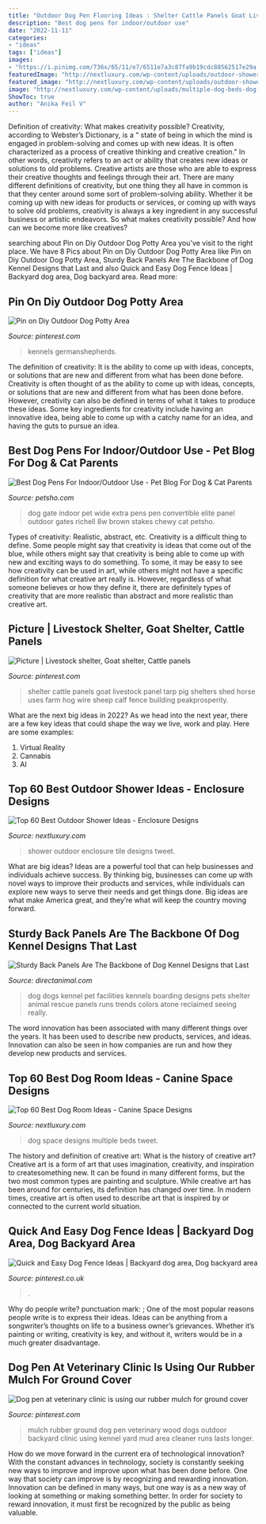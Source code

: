 ```yaml
---
title: "Outdoor Dog Pen Flooring Ideas : Shelter Cattle Panels Goat Livestock Panel Tarp Pig Shelters Shed Horse Uses Farm Hog Wire Sheep Calf Fence Building Peakprosperity"
description: "Best dog pens for indoor/outdoor use"
date: "2022-11-11"
categories:
- "ideas"
tags: ["ideas"]
images:
- "https://i.pinimg.com/736x/65/11/e7/6511e7a3c87fa9b19cdc88562517e29a.jpg"
featuredImage: "http://nextluxury.com/wp-content/uploads/outdoor-shower-tile-ideas.jpg"
featured_image: "http://nextluxury.com/wp-content/uploads/outdoor-shower-tile-ideas.jpg"
image: "http://nextluxury.com/wp-content/uploads/multiple-dog-beds-dog-room-ideas.jpg"
ShowToc: true
author: "Anika Feil V"
---
```



Definition of creativity: What makes creativity possible?
Creativity, according to Webster’s Dictionary, is a “ state of being in which the mind is engaged in problem-solving and comes up with new ideas. It is often characterized as a process of creative thinking and creative creation.” In other words, creativity refers to an act or ability that creates new ideas or solutions to old problems. Creative artists are those who are able to express their creative thoughts and feelings through their art.
There are many different definitions of creativity, but one thing they all have in common is that they center around some sort of problem-solving ability. Whether it be coming up with new ideas for products or services, or coming up with ways to solve old problems, creativity is always a key ingredient in any successful business or artistic endeavors. So what makes creativity possible? And how can we become more like creatives?

	

		
searching about Pin on Diy Outdoor Dog Potty Area you've visit to the right place. We have 8 Pics about Pin on Diy Outdoor Dog Potty Area like Pin on Diy Outdoor Dog Potty Area, Sturdy Back Panels Are The Backbone of Dog Kennel Designs that Last and also Quick and Easy Dog Fence Ideas | Backyard dog area, Dog backyard area. Read more:
		
    
## Pin On Diy Outdoor Dog Potty Area

<img loading=lazy src="https://i.pinimg.com/736x/f8/d7/12/f8d7126e733cb857f4d50074974a2bdc.jpg" onerror="this.onerror=null;this.src='https://tse4.mm.bing.net/th?id=OIP.k1b_Dg2ISPLR9s3imYMdkQHaE8&amp;pid=15.1';" alt="Pin on Diy Outdoor Dog Potty Area">

_Source: pinterest.com_

>kennels germanshepherds. 

	

The definition of creativity: It is the ability to come up with ideas, concepts, or solutions that are new and different from what has been done before.
Creativity is often thought of as the ability to come up with ideas, concepts, or solutions that are new and different from what has been done before. However, creativity can also be defined in terms of what it takes to produce these ideas. Some key ingredients for creativity include having an innovative idea, being able to come up with a catchy name for an idea, and having the guts to pursue an idea.

    
## Best Dog Pens For Indoor/Outdoor Use - Pet Blog For Dog &amp; Cat Parents

<img loading=lazy src="http://www.petsho.com/wp-content/uploads/2016/10/best-indoor-dog-pen.jpg" onerror="this.onerror=null;this.src='https://tse3.mm.bing.net/th?id=OIP.tPcrZAzQUftBlokTnlTm8QHaFK&amp;pid=15.1';" alt="Best Dog Pens For Indoor/Outdoor Use - Pet Blog For Dog &amp; Cat Parents">

_Source: petsho.com_

>dog gate indoor pet wide extra pens pen convertible elite panel outdoor gates richell 8w brown stakes chewy cat petsho. 

	

Types of creativity: Realistic, abstract, etc.
Creativity is a difficult thing to define. Some people might say that creativity is ideas that come out of the blue, while others might say that creativity is being able to come up with new and exciting ways to do something. To some, it may be easy to see how creativity can be used in art, while others might not have a specific definition for what creative art really is. However, regardless of what someone believes or how they define it, there are definitely types of creativity that are more realistic than abstract and more realistic than creative art.

    
## Picture | Livestock Shelter, Goat Shelter, Cattle Panels

<img loading=lazy src="https://i.pinimg.com/736x/65/11/e7/6511e7a3c87fa9b19cdc88562517e29a.jpg" onerror="this.onerror=null;this.src='https://tse1.mm.bing.net/th?id=OIP.CgGhzoLOlwGT1EY2drkw9gHaFE&amp;pid=15.1';" alt="Picture | Livestock shelter, Goat shelter, Cattle panels">

_Source: pinterest.com_

>shelter cattle panels goat livestock panel tarp pig shelters shed horse uses farm hog wire sheep calf fence building peakprosperity. 

	

What are the next big ideas in 2022?
As we head into the next year, there are a few key ideas that could shape the way we live, work and play. Here are some examples: 
1. Virtual Reality 
2. Cannabis 
3. AI 

    
## Top 60 Best Outdoor Shower Ideas - Enclosure Designs

<img loading=lazy src="http://nextluxury.com/wp-content/uploads/outdoor-shower-tile-ideas.jpg" onerror="this.onerror=null;this.src='https://tse4.mm.bing.net/th?id=OIP.KD82XE_aGNU8ghW-VTc95wHaLH&amp;pid=15.1';" alt="Top 60 Best Outdoor Shower Ideas - Enclosure Designs">

_Source: nextluxury.com_

>shower outdoor enclosure tile designs tweet. 

	

What are big ideas?
Ideas are a powerful tool that can help businesses and individuals achieve success. By thinking big, businesses can come up with novel ways to improve their products and services, while individuals can explore new ways to serve their needs and get things done. Big ideas are what make America great, and they’re what will keep the country moving forward.

    
## Sturdy Back Panels Are The Backbone Of Dog Kennel Designs That Last

<img loading=lazy src="https://www.directanimal.com/wp-content/uploads/2014/02/dog-runs-1462-1.jpg" onerror="this.onerror=null;this.src='https://tse3.mm.bing.net/th?id=OIP.PYqymKC4sKNl_12x9AV8NQHaE8&amp;pid=15.1';" alt="Sturdy Back Panels Are The Backbone of Dog Kennel Designs that Last">

_Source: directanimal.com_

>dog dogs kennel pet facilities kennels boarding designs pets shelter animal rescue panels runs trends colors atone reclaimed seeing really. 

	

The word innovation has been associated with many different things over the years. It has been used to describe new products, services, and ideas. Innovation can also be seen in how companies are run and how they develop new products and services.

    
## Top 60 Best Dog Room Ideas - Canine Space Designs

<img loading=lazy src="http://nextluxury.com/wp-content/uploads/multiple-dog-beds-dog-room-ideas.jpg" onerror="this.onerror=null;this.src='https://tse4.mm.bing.net/th?id=OIP.UTg-xrs1v1hcw7OdMGCPAAAAAA&amp;pid=15.1';" alt="Top 60 Best Dog Room Ideas - Canine Space Designs">

_Source: nextluxury.com_

>dog space designs multiple beds tweet. 

	

The history and definition of creative art: What is the history of creative art?
Creative art is a form of art that uses imagination, creativity, and inspiration to createsomething new. It can be found in many different forms, but the two most common types are painting and sculpture. While creative art has been around for centuries, its definition has changed over time. In modern times, creative art is often used to describe art that is inspired by or connected to the current world situation.

    
## Quick And Easy Dog Fence Ideas | Backyard Dog Area, Dog Backyard Area

<img loading=lazy src="https://i.pinimg.com/736x/e3/3a/a7/e33aa7b91d798c488c12422529e16036.jpg" onerror="this.onerror=null;this.src='https://tse4.mm.bing.net/th?id=OIP.Z1Qrzx1U0OJ9B4LmQgfJtwHaLH&amp;pid=15.1';" alt="Quick and Easy Dog Fence Ideas | Backyard dog area, Dog backyard area">

_Source: pinterest.co.uk_

>. 

	

Why do people write?
punctuation mark: ;
One of the most popular reasons people write is to express their ideas. Ideas can be anything from a songwriter’s thoughts on life to a business owner’s grievances. Whether it’s painting or writing, creativity is key, and without it, writers would be in a much greater disadvantage.

    
## Dog Pen At Veterinary Clinic Is Using Our Rubber Mulch For Ground Cover

<img loading=lazy src="https://i.pinimg.com/736x/55/d8/c0/55d8c0884adf84ce927b37928cdaaabb.jpg" onerror="this.onerror=null;this.src='https://tse3.mm.bing.net/th?id=OIP.x5-KsLgNH2dOSREulGV6-QHaJ3&amp;pid=15.1';" alt="Dog pen at veterinary clinic is using our rubber mulch for ground cover">

_Source: pinterest.com_

>mulch rubber ground dog pen veterinary wood dogs outdoor backyard clinic using kennel yard mud area cleaner runs lasts longer. 

	

How do we move forward in the current era of technological innovation? With the constant advances in technology, society is constantly seeking new ways to improve and improve upon what has been done before. One way that society can improve is by recognizing and rewarding innovation. Innovation can be defined in many ways, but one way is as a new way of looking at something or making something better. In order for society to reward innovation, it must first be recognized by the public as being valuable.

